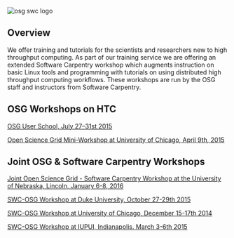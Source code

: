 
[title]: - "Joint Software Carpentry and OSG Workshops"

![osg swc logo](https://raw.githubusercontent.com/OSGConnect/connectbook/master/assets/osg-swc-300ppi.jpg)

## Overview 

We offer training and tutorials for the scientists and researchers new to high throughput computing. As part of our training service we are offering an extended Software Carpentry workshop which augments instruction on basic Linux tools and programming with tutorials on using distributed high throughput computing workflows. These workshops are run by the OSG staff and instructors from Software Carpentry.


## OSG Workshops on HTC

[OSG User School, July 27–31st 2015](https://twiki.opensciencegrid.org/bin/view/Education/OSGUserSchool2015)

[Open Science Grid Mini-Workshop at University of Chicago, April 9th,  2015](http://swc-osg-workshop.github.io/MiniOSG-2015-04-09-UChicago/index.html)

## Joint OSG & Software Carpentry Workshops

[Joint Open Science Grid - Software Carpentry Workshop at the University of Nebraska, Lincoln, January 6-8, 2016](http://swc-osg-workshop.github.io/2016-01-06-UNL/)

[SWC-OSG Workshop at Duke University, October 27-29th 2015](http://swc-osg-workshop.github.io/2015-10-27-duke/index.html)

[SWC-OSG Workshop at University of Chicago, December 15-17th 2014](http://swc-osg-workshop.github.io/2014-12-15-UChicago/)

[SWC-OSG Workshop at IUPUI, Indianapolis. March 3-6th 2015](http://swc-osg-workshop.github.io/2015-03-03-iupui/index.html)


